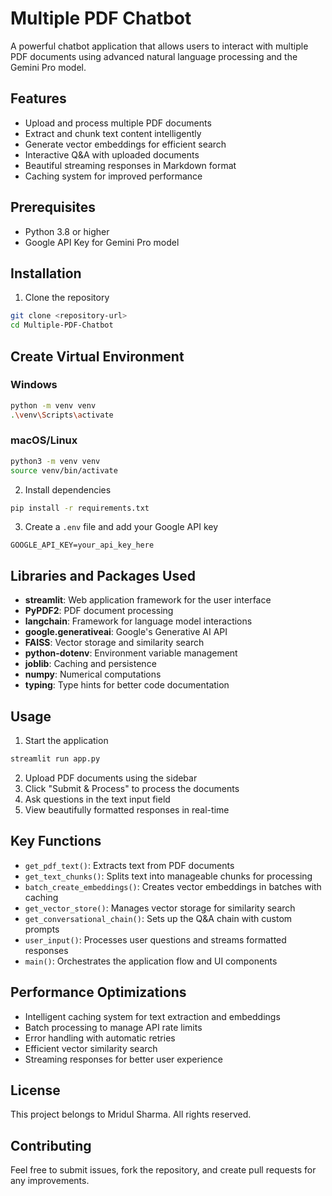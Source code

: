 # Multiple PDF Chatbot

A powerful chatbot application that allows users to interact with multiple PDF documents using advanced natural language processing and the Gemini Pro model.

## Features

- Upload and process multiple PDF documents
- Extract and chunk text content intelligently
- Generate vector embeddings for efficient search
- Interactive Q&A with uploaded documents
- Beautiful streaming responses in Markdown format
- Caching system for improved performance

## Prerequisites

- Python 3.8 or higher
- Google API Key for Gemini Pro model

## Installation

1. Clone the repository
```bash
git clone <repository-url>
cd Multiple-PDF-Chatbot
```
## Create Virtual Environment

### Windows
```bash
python -m venv venv
.\venv\Scripts\activate
```

### macOS/Linux
```bash
python3 -m venv venv
source venv/bin/activate
```
2. Install dependencies
```bash
pip install -r requirements.txt
```

3. Create a `.env` file and add your Google API key
```
GOOGLE_API_KEY=your_api_key_here
```

## Libraries and Packages Used

- **streamlit**: Web application framework for the user interface
- **PyPDF2**: PDF document processing
- **langchain**: Framework for language model interactions
- **google.generativeai**: Google's Generative AI API
- **FAISS**: Vector storage and similarity search
- **python-dotenv**: Environment variable management
- **joblib**: Caching and persistence
- **numpy**: Numerical computations
- **typing**: Type hints for better code documentation

## Usage

1. Start the application
```bash
streamlit run app.py
```

2. Upload PDF documents using the sidebar
3. Click "Submit & Process" to process the documents
4. Ask questions in the text input field
5. View beautifully formatted responses in real-time

## Key Functions

- `get_pdf_text()`: Extracts text from PDF documents
- `get_text_chunks()`: Splits text into manageable chunks for processing
- `batch_create_embeddings()`: Creates vector embeddings in batches with caching
- `get_vector_store()`: Manages vector storage for similarity search
- `get_conversational_chain()`: Sets up the Q&A chain with custom prompts
- `user_input()`: Processes user questions and streams formatted responses
- `main()`: Orchestrates the application flow and UI components

## Performance Optimizations

- Intelligent caching system for text extraction and embeddings
- Batch processing to manage API rate limits
- Error handling with automatic retries
- Efficient vector similarity search
- Streaming responses for better user experience

## License

This project belongs to Mridul Sharma. All rights reserved.

## Contributing

Feel free to submit issues, fork the repository, and create pull requests for any improvements.